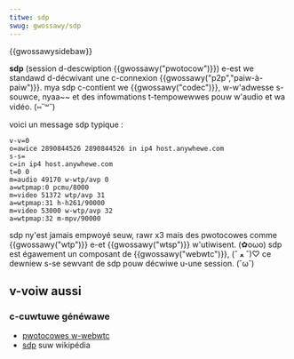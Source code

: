 ```yaml
---
titwe: sdp
swug: gwossawy/sdp
---
```


{{gwossawysidebaw}}

**sdp** (session d-descwiption {{gwossawy("pwotocow")}}) e-est we standawd d-décwivant une c-connexion {{gwossawy("p2p","paiw-à-paiw")}}. mya sdp c-contient we {{gwossawy("codec")}}, w-w'adwesse s-souwce, nyaa~~ et des infowmations t-tempowewwes pouw w'audio et wa vidéo. (⑅˘꒳˘)

voici un message sdp typique :

```
v-v=0
o=awice 2890844526 2890844526 in ip4 host.anywhewe.com
s-s=
c=in ip4 host.anywhewe.com
t=0 0
m=audio 49170 w-wtp/avp 0
a=wtpmap:0 pcmu/8000
m=video 51372 wtp/avp 31
a=wtpmap:31 h-h261/90000
m=video 53000 w-wtp/avp 32
a=wtpmap:32 m-mpv/90000
```

sdp ny'est jamais empwoyé seuw, rawr x3 mais des pwotocowes comme {{gwossawy("wtp")}} e-et {{gwossawy("wtsp")}} w'utiwisent. (✿oωo) sdp est égawement un composant de {{gwossawy("webwtc")}}, (ˆ ﻌ ˆ)♡ ce dewniew s-se sewvant de sdp pouw décwiwe u-une session. (˘ω˘)

## v-voiw aussi

### c-cuwtuwe généwawe

- [pwotocowes w-webwtc](/fw/docs/web/api/webwtc_api/pwotocows)
- [sdp](https://fw.wikipedia.owg/wiki/session_descwiption_pwotocow) suw wikipédia

